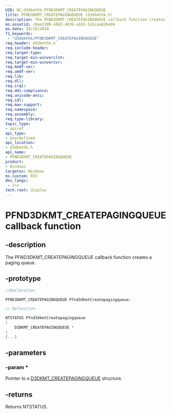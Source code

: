 ```yaml
---
UID: NC:d3dkmthk.PFND3DKMT_CREATEPAGINGQUEUE
title: PFND3DKMT_CREATEPAGINGQUEUE (d3dkmthk.h)
description: The PFND3DKMT_CREATEPAGINGQUEUE callback function creates a paging queue.
ms.assetid: c0aa3399-4862-4836-a183-141caa8264d4
ms.date: 10/19/2018
f1_keywords:
 - "d3dkmthk/PFND3DKMT_CREATEPAGINGQUEUE"
req.header: d3dkmthk.h
req.include-header:
req.target-type:
req.target-min-winverclnt:
req.target-min-winversvr:
req.kmdf-ver:
req.umdf-ver:
req.lib:
req.dll:
req.irql: 
req.ddi-compliance:
req.unicode-ansi:
req.idl:
req.max-support:
req.namespace:
req.assembly:
req.type-library: 
topic_type: 
- apiref
api_type: 
- UserDefined
api_location: 
- d3dkmthk.h
api_name: 
- PFND3DKMT_CREATEPAGINGQUEUE
product:
- Windows
targetos: Windows
ms.custom: RS5
dev_langs:
 - c++
tech.root: display
---
```


# PFND3DKMT_CREATEPAGINGQUEUE callback function

## -description

The PFND3DKMT_CREATEPAGINGQUEUE callback function creates a paging queue.

## -prototype

```cpp
//Declaration

PFND3DKMT_CREATEPAGINGQUEUE Pfnd3dkmtCreatepagingqueue; 

// Definition

NTSTATUS Pfnd3dkmtCreatepagingqueue 
(
	D3DKMT_CREATEPAGINGQUEUE *
)
{...}

```

## -parameters

### -param *

Pointer to a [D3DKMT_CREATEPAGINGQUEUE](ns-d3dkmthk-_d3dkmt_createpagingqueue.md) structure.

## -returns

Returns NTSTATUS.
